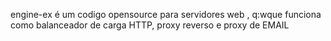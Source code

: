 engine-ex é um codigo opensource para servidores web , q:wque funciona como balanceador de carga HTTP, proxy reverso e proxy de EMAIL
